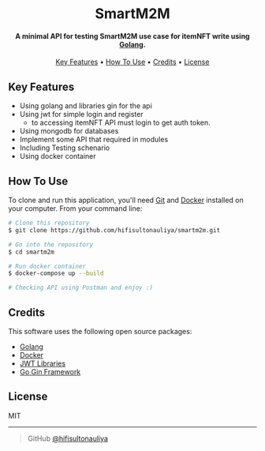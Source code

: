 
<h1 align="center">
<!--   <br>
  <a href="http://www.amitmerchant.com/electron-markdownify"><img src="https://raw.githubusercontent.com/amitmerchant1990/electron-markdownify/master/app/img/markdownify.png" alt="Markdownify" width="200"></a>
  <br> -->
  SmartM2M
  <br>
</h1>

<h4 align="center">A minimal API for testing SmartM2M use case for itemNFT write using <a href="https://go.dev/" target="_blank">Golang</a>.</h4>

<!--
<p align="center">
  <a href="https://badge.fury.io/js/electron-markdownify">
    <img src="https://badge.fury.io/js/electron-markdownify.svg"
         alt="Gitter">
  </a>
  <a href="https://gitter.im/amitmerchant1990/electron-markdownify"><img src="https://badges.gitter.im/amitmerchant1990/electron-markdownify.svg"></a>
  <a href="https://saythanks.io/to/bullredeyes@gmail.com">
      <img src="https://img.shields.io/badge/SayThanks.io-%E2%98%BC-1EAEDB.svg">
  </a>
  <a href="https://www.paypal.me/AmitMerchant">
    <img src="https://img.shields.io/badge/$-donate-ff69b4.svg?maxAge=2592000&amp;style=flat">
  </a>
</p>
-->

<p align="center">
  <a href="#key-features">Key Features</a> •
  <a href="#how-to-use">How To Use</a> •
  <a href="#credits">Credits</a> •
  <a href="#license">License</a>
</p>

<!--
![screenshot](https://raw.githubusercontent.com/amitmerchant1990/electron-markdownify/master/app/img/markdownify.gif)
-->

## Key Features

* Using golang and libraries gin for the api
* Using jwt for simple login and register
  - to accessing itemNFT API must login to get auth token.
* Using mongodb for databases
* Implement some API that required in modules
* Including Testing schenario
* Using docker container


## How To Use

To clone and run this application, you'll need [Git](https://git-scm.com) and [Docker](https://www.docker.com/) installed on your computer. From your command line:

```bash
# Clone this repository
$ git clone https://github.com/hifisultonauliya/smartm2m.git

# Go into the repository
$ cd smartm2m

# Run docker container
$ docker-compose up --build

# Checking API using Postman and enjoy :)
```

<!--
> **Note**
> If you're using Linux Bash for Windows, [see this guide](https://www.howtogeek.com/261575/how-to-run-graphical-linux-desktop-applications-from-windows-10s-bash-shell/) or use `node` from the command prompt.
-->


## Credits

This software uses the following open source packages:

- [Golang](https://go.dev/)
- [Docker](https://www.docker.com/)
- [JWT Libraries](github.com/dgrijalva/jwt-go)
- [Go Gin Framework](github.com/gin-gonic/gin)


## License

MIT

---

> GitHub [@hifisultonauliya](https://github.com/hifisultonauliya)
      
